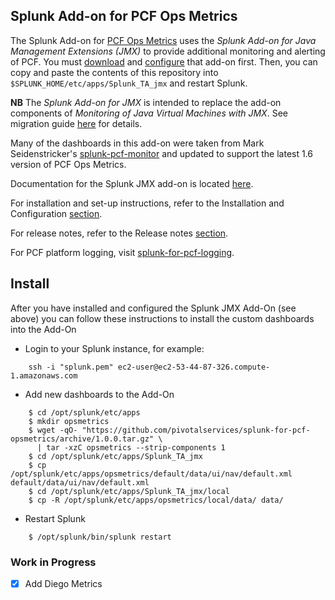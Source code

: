 ## Splunk Add-on for PCF Ops Metrics

The Splunk Add-on for [PCF Ops Metrics](https://network.pivotal.io/products/ops-metrics) uses the *Splunk Add-on for Java Management Extensions (JMX)* to provide additional monitoring and alerting of PCF. You must [download](https://splunkbase.splunk.com/app/2647/) and [configure](http://docs.splunk.com/Documentation/AddOns/released/JMX/Configureinput) that add-on first. Then, you can copy and paste the contents of this repository into `$SPLUNK_HOME/etc/apps/Splunk_TA_jmx` and restart Splunk.

__NB__ The *Splunk Add-on for JMX* is intended to replace the add-on components of *Monitoring of Java Virtual Machines with JMX*. See migration guide [here](http://docs.splunk.com/Documentation/AddOns/latest/JMX/Releasehistory) for details.

Many of the dashboards in this add-on were taken from Mark Seidenstricker's [splunk-pcf-monitor](https://github.com/mjseid/splunk-pcf-monitor) and updated to support the latest 1.6 version of PCF Ops Metrics.

Documentation for the Splunk JMX add-on is located [here](http://docs.splunk.com/Documentation/AddOns/latest/JMX/About).

For installation and set-up instructions, refer to the Installation and Configuration [section](http://docs.splunk.com/Documentation/AddOns/latest/JMX/Hardwareandsoftwarerequirements).

For release notes, refer to the Release notes [section](http://docs.splunk.com/Documentation/AddOns/latest/JMX/Releasenotes).

For PCF platform logging, visit [splunk-for-pcf-logging](https://github.com/pivotalservices/splunk-for-pcf-logging).

## Install
After you have installed and configured the Splunk JMX Add-On (see above) you can follow these instructions to install the custom dashboards into the Add-On

* Login to your Splunk instance, for example:
```
    ssh -i "splunk.pem" ec2-user@ec2-53-44-87-326.compute-1.amazonaws.com
```

* Add new dashboards to the Add-On
```
    $ cd /opt/splunk/etc/apps
    $ mkdir opsmetrics
    $ wget -qO- "https://github.com/pivotalservices/splunk-for-pcf-opsmetrics/archive/1.0.0.tar.gz" \
      | tar -xzC opsmetrics --strip-components 1
    $ cd /opt/splunk/etc/apps/Splunk_TA_jmx
    $ cp /opt/splunk/etc/apps/opsmetrics/default/data/ui/nav/default.xml default/data/ui/nav/default.xml
    $ cd /opt/splunk/etc/apps/Splunk_TA_jmx/local
    $ cp -R /opt/splunk/etc/apps/opsmetrics/local/data/ data/
```

* Restart Splunk
```
    $ /opt/splunk/bin/splunk restart
```

### Work in Progress
- [x] Add Diego Metrics


